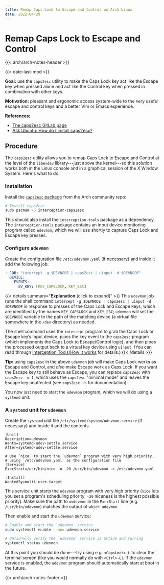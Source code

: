 ```yaml
---
title: Remap Caps Lock to Escape and Control on Arch Linux
date: 2022-04-29
---
```


# Remap Caps Lock to Escape and Control

{{< arch/arch-notes-header >}}

{{< date-last-mod >}}

**Goal:** use the `caps2esc` utility to make the Caps Lock key act like the Escape key when pressed alone and act like the Control key when pressed in combination with other keys.

**Motivation:** pleasant and ergonomic access system-wide to the very useful escape and control keys and a better Vim or Emacs experience.

**References:**
- [The caps2esc GitLab page](https://gitlab.com/interception/linux/plugins/caps2esc)
- [Ask Ubuntu: How do I install caps2esc?](https://askubuntu.com/questions/979359/how-do-i-install-caps2esc)


## Procedure

The `caps2esc` utility allows you to remap Caps Lock to Escape and Control at the level of the `libevdev` library---just above the kernel---so this solution works both in the Linux console and in a graphical session of the X Window System.
Here's what to do:

### Installation

Install the [`caps2esc` package](https://archlinux.org/packages/community/x86_64/interception-caps2esc/) from the Arch community repo:

```bash
# Install caps2esc
sudo pacman -S interception-caps2esc
```

This should also install the `interception-tools` package as a dependency.
The `interception-tools` package contains an input device monitoring program called `udevmon`, which we will use shortly to capture Caps Lock and Escape key presses.

### Configure `udevmon`

Create the configuration file `/etc/udevmon.yaml` (if necessary) and inside it add the following job:

```yaml
- JOB: "intercept -g $DEVNODE | caps2esc | uinput -d $DEVNODE"
  DEVICE:
    EVENTS:
      EV_KEY: [KEY_CAPSLOCK, KEY_ESC]
```

{{< details summary="**Explanation** (click to expand)" >}}
This `udevmon` job runs the shell command `intercept -g $DEVNODE | caps2esc | uinput -d $DEVNODE` in response to presses of the Caps Lock and Escape keys, which are identified by the names `KEY_CAPSLOCK` and `KEY_ESC`;
`udevmon` will set the `$DEVNODE` variable to the path of the matching device (a virtual file somewhere in the `/dev` directory) as needed.

The shell command uses the `intercept` program to grab the Caps Lock or Escape key’s input device, pipes the key event to the `caps2esc` program (which implements the Caps Lock to Escape/Control logic), and then pipes the processed output back to a virtual key device using `uinput`.
(You can read through [Interception Tools/How it works](https://gitlab.com/interception/linux/tools#how-it-works) for details.)
{{< /details >}}

**Tip:** using `caps2esc` in the above `udevmon` job will make Caps Lock works as Escape and Control, and *also* make Escape work as Caps Lock.
If you want the Escape key to still behave as Escape, you can replace `caps2esc` with `caps2esc -m 1`, which uses the `caps2esc` "minimal mode" and leaves the Escape key unaffected (see `caps2esc -h` for documentation).

You now just need to start the `udevmon` program, which we will do using a `systemd` unit.

### A `systemd` unit for `udevmon`

Create the `systemd` unit file `/etc/systemd/system/udevmon.service` (if necessary) and inside it add the contents

```systemd
[Unit]
Description=udevmon
Wants=systemd-udev-settle.service
After=systemd-udev-settle.service

# Use `nice` to start the `udevmon` program with very high priority,
# using `/etc/udevmon.yaml` as the configuration file
[Service]
ExecStart=/usr/bin/nice -n -20 /usr/bin/udevmon -c /etc/udevmon.yaml

[Install]
WantedBy=multi-user.target
```

This service unit starts the `udevmon` program with very high priority (`nice` lets you set a program's scheduling priority; `-20` niceness is the highest possible priority).
Make sure the path to `uvdevmon` in the `ExecStart` line (e.g. `/usr/bin/udevmon`) matches the output of `which udevmon`.

Then enable and start the `udevmon` service:

```bash
# Enable and start the `udevmon` service
sudo systemctl enable --now udevmon.service

# Optionally verify the `udevmon` service is active and running
systemctl status udevmon
```

At this point you should be done---try using e.g. `<CapsLock>-L` to clear the terminal screen (like you would normally do with `<Ctrl>-L`).
If the `udevmon` service is enabled, the `udevmon` program should automatically start at boot in the future.

{{< arch/arch-notes-footer >}}
